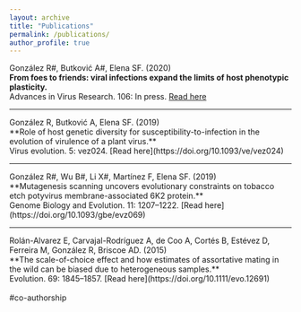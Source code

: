 ```yaml
---
layout: archive
title: "Publications"
permalink: /publications/
author_profile: true
---
```


González R#, Butković A#, Elena SF. (2020)<br/>
**From foes to friends: viral infections expand the limits of host phenotypic plasticity.**<br/>
Advances in Virus Research. 106: In press.
[Read here](https://doi.org/10.1016/bs.aivir.2020.01.003)
<hr/>
González R, Butković A, Elena SF. (2019)<br/>
**Role of host genetic diversity for susceptibility-to-infection in the evolution of virulence of a plant virus.**<br/> 
Virus evolution. 5: vez024. 
[Read here](https://doi.org/10.1093/ve/vez024)
<hr/>
González R#, Wu B#, Li X#, Martínez F, Elena SF. (2019)<br/> 
**Mutagenesis scanning uncovers evolutionary constraints on tobacco etch potyvirus membrane-associated 6K2 protein.**<br/> 
Genome Biology and Evolution. 11: 1207–1222. 
[Read here](https://doi.org/10.1093/gbe/evz069)
<hr/>
Rolán-Alvarez E, Carvajal-Rodríguez A, de Coo A, Cortés B, Estévez D, Ferreira M, González R, Briscoe AD. (2015)<br/> 
**The scale-of-choice effect and how estimates of assortative mating in the wild can be biased due to heterogeneous samples.**<br/> 
Evolution. 69: 1845–1857. 
[Read here](https://doi.org/10.1111/evo.12691)
<br/>
<br/>
#co-authorship
